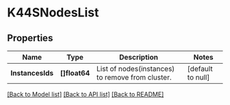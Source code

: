 # K44SNodesList

## Properties
Name | Type | Description | Notes
------------ | ------------- | ------------- | -------------
**InstancesIds** | **[]float64** | List of nodes(instances) to remove from cluster. | [default to null]

[[Back to Model list]](../README.md#documentation-for-models) [[Back to API list]](../README.md#documentation-for-api-endpoints) [[Back to README]](../README.md)

